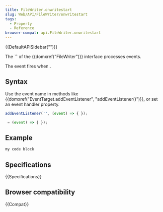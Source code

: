 ```yaml
---
title: FileWriter.onwritestart
slug: Web/API/FileWriter/onwritestart
tags:
  - Property
  - Reference
browser-compat: api.FileWriter.onwritestart
---
```

{{DefaultAPISidebar("")}}

The **``** of the {{domxref("FileWriter")}} interface processes  events.

The  event fires when .

## Syntax

Use the event name in methods like {{domxref("EventTarget.addEventListener", "addEventListener()")}}, or set an event handler property.

```js
addEventListener('', (event) => { });

 = (event) => { });
```

## Example

```js
my code block
```

## Specifications

{{Specifications}}

## Browser compatibility

{{Compat}}

